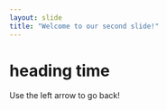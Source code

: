 ```yaml
---
layout: slide
title: "Welcome to our second slide!"
---
```

# heading time
Use the left arrow to go back!
